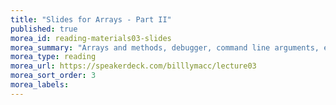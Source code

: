 ```yaml
---
title: "Slides for Arrays - Part II"
published: true
morea_id: reading-materials03-slides
morea_summary: "Arrays and methods, debugger, command line arguments, exceptions, reading from a file"
morea_type: reading
morea_url: https://speakerdeck.com/billlymacc/lecture03
morea_sort_order: 3
morea_labels:
---
```

